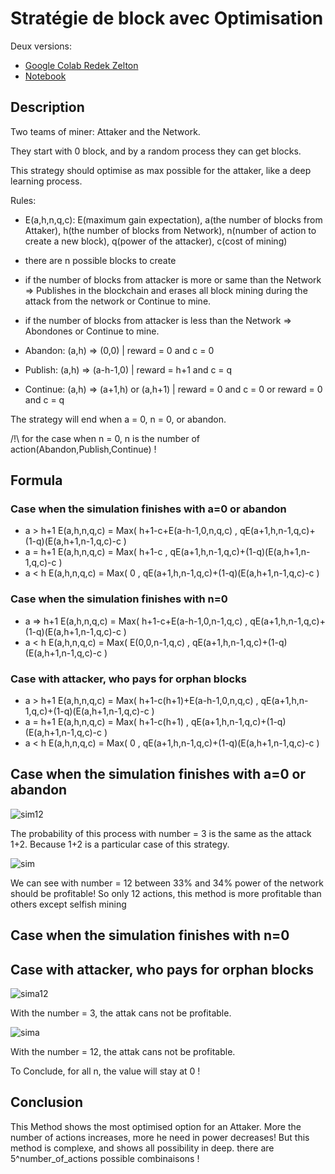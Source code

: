 # Stratégie de block avec Optimisation
Deux versions:
* [Google Colab Redek Zelton](https://colab.research.google.com/drive/153FhEKBz2MZw9glTCGRPzJe7Hfoe-wFZ?usp=sharing)
* [Notebook](https://github.com/redek-zelton/Cryptofinance/blob/main/Strategie%20de%20block/Strat%C3%A9gie_de_block.ipynb)



## Description
Two teams of miner: Attaker and the Network.

They start with 0 block, and by a random process they can get blocks.

This strategy should optimise as max possible for the attaker, like a deep learning process.


Rules:
* E(a,h,n,q,c): E(maximum gain expectation), a(the number of blocks from Attaker), h(the number of blocks from Network), n(number of action to create a new block), q(power of the attacker), c(cost of mining)
* there are n possible blocks to create
* if the number of blocks from attacker is more or same than the Network => Publishes in the blockchain and erases all block mining during the attack from the network or Continue to mine.
* if the number of blocks from attacker is less than the Network => Abondones or Continue to mine.

* Abandon: (a,h) => (0,0) | reward = 0 and c = 0
* Publish: (a,h) => (a-h-1,0) | reward = h+1 and c = q
* Continue: (a,h) => (a+1,h) or (a,h+1) | reward = 0 and c = 0 or reward = 0 and c = q

The strategy will end when a = 0, n = 0, or abandon.

/!\ for the case when n = 0, n is the number of action(Abandon,Publish,Continue) !


## Formula
### Case when the simulation finishes with a=0 or abandon
* a > h+1
E(a,h,n,q,c) = Max( h+1-c+E(a-h-1,0,n,q,c) , qE(a+1,h,n-1,q,c)+(1-q)(E(a,h+1,n-1,q,c)-c )
* a = h+1
E(a,h,n,q,c) = Max( h+1-c , qE(a+1,h,n-1,q,c)+(1-q)(E(a,h+1,n-1,q,c)-c )
* a < h
E(a,h,n,q,c) = Max( 0 , qE(a+1,h,n-1,q,c)+(1-q)(E(a,h+1,n-1,q,c)-c )

### Case when the simulation finishes with n=0
* a => h+1
E(a,h,n,q,c) = Max( h+1-c+E(a-h-1,0,n-1,q,c) , qE(a+1,h,n-1,q,c)+(1-q)(E(a,h+1,n-1,q,c)-c )
* a < h
E(a,h,n,q,c) = Max( E(0,0,n-1,q,c) , qE(a+1,h,n-1,q,c)+(1-q)(E(a,h+1,n-1,q,c)-c )

### Case with attacker, who pays for orphan blocks
* a > h+1
E(a,h,n,q,c) = Max( h+1-c(h+1)+E(a-h-1,0,n,q,c) , qE(a+1,h,n-1,q,c)+(1-q)(E(a,h+1,n-1,q,c)-c )
* a = h+1
E(a,h,n,q,c) = Max( h+1-c(h+1) , qE(a+1,h,n-1,q,c)+(1-q)(E(a,h+1,n-1,q,c)-c )
* a < h
E(a,h,n,q,c) = Max( 0 , qE(a+1,h,n-1,q,c)+(1-q)(E(a,h+1,n-1,q,c)-c )



## Case when the simulation finishes with a=0 or abandon
![sim12](https://github.com/redek-zelton/Cryptofinance/blob/main/Méthode%20de%20Minage%20Optimal/sim_12.JPG)

The probability of this process with number = 3 is the same as the attack 1+2. Because 1+2 is a particular case of this strategy.

![sim](https://github.com/redek-zelton/Cryptofinance/blob/main/Méthode%20de%20Minage%20Optimal/sim.JPG)

We can see with number = 12 between 33% and 34% power of the network should be profitable! So only 12 actions, this method is more profitable than others except selfish mining



## Case when the simulation finishes with n=0



## Case with attacker, who pays for orphan blocks

![sima12](https://github.com/redek-zelton/Cryptofinance/blob/main/Méthode%20de%20Minage%20Optimal/sima_12.JPG)

With the number = 3, the attak cans not be profitable.

![sima](https://github.com/redek-zelton/Cryptofinance/blob/main/Méthode%20de%20Minage%20Optimal/sima.JPG)

With the number = 12, the attak cans not be profitable.

To Conclude, for all n, the value will stay at 0 !



## Conclusion
This Method shows the most optimised option for an Attaker. More the number of actions increases, more he need in power decreases! But this method is complexe, and shows all possibility in deep. 
there are 5^number_of_actions possible combinaisons !

